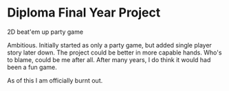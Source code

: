 # Diploma Final Year Project
2D beat'em up party game

Ambitious. Initially started as only a party game, but added single player story later down.
The project could be better in more capable hands. Who's to blame, could be me after all.
After many years, I do think it would had been a fun game.

As of this I am officially burnt out.
